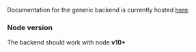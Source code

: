 Documentation for the generic backend is currently hosted [here](https://jolocom.slite.com/p/note/RGanceZUjeLQZqGxGrpStJ).

### Node version
The backend should work with node **v10+**
